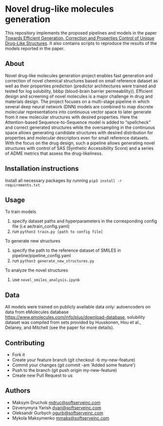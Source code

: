 # Novel drug-like molecules generation

This repository implements the proposed pipelines and models in the paper [Towards Efficient Generation, Correction and Properties Control of Unique Drug-Like Structures](https://chemrxiv.org/articles/Towards_Efficient_Generation_Correction_and_Properties_Control_of_Unique_Drug-like_Structures/9941858). It also contains scripts to reproduce the results of the models reported in the paper.

## About

Novel drug-like molecules generation project enables fast generation and correction of novel chemical structures based on small reference dataset as well as
their properties prediction (predictor architectures were trained and tested for log solubility, bbbp (blood-brain barrier permeability)).
Efficient design and screening of novel molecules is a major challenge in drug and materials design. The project focuses on a multi-stage pipeline in which several deep neural network (DNN) models are combined to map discrete molecular representations into continuous vector space to later generate from it new molecular structures with desired properties. Here the Attention-based Sequence-to-Sequence model is added to “spellcheck” and correct generated structures while the oversampling in the continuous space allows generating candidate structures with desired distribution for properties and molecular descriptors even for small reference datasets. With the focus on the drug design, such a pipeline allows generating novel structures with control of SAS (Synthetic Accessibility Score) and a series of ADME metrics that assess the drug-likeliness.

## Installation instructions

Install all necessary packages by running ``` pip3 install -r requirements.txt ```

## Usage

To train models

1. specify dataset paths and hyperparameters in the corresponding config file (i.e ae/train_config.yaml)
2. run ```python3 train.py [path to config file] ```

To generate new structures

1. specify the path to the reference dataset of SMILES in pipeline/pipeline_config.yaml
2. run ```python3 generate_new_structures.py```

To analyze the novel structures

1. use ```novel_smiles_analysis.ipynb```

## Data

All models were trained on publicly available data only: autoencoders on data from eMolecules database https://www.emolecules.com/info/plus/download-database, solubility dataset was compiled from sets provided by Huuskonen, Hou et al., Delaney, and Mitchell (see the paper for more details). 

## Contributing

- Fork it
- Create your feature branch (git checkout -b my-new-feature)
- Commit your changes (git commit -am 'Added some feature')
- Push to the branch (git push origin my-new-feature)
- Create new Pull Request to us

## Authors

- Maksym Druchok mdruc@softserveinc.com
- Dzvenymyra Yarish dyari@softserveinc.com
- Oleksandr Gurbych ogurb@softserveinc.com
- Mykola Maksymenko mmaks@softserveinc.com
